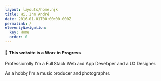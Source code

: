 ```yaml
---
layout: layouts/home.njk
title: Hi, I'm André
date: 2016-01-01T00:00:00.000Z
permalink: /
eleventyNavigation:
  key: Home
  order: 0
---
```

#### 🚧 This website is a Work in Progress.

Professionally I'm a Full Stack Web and App Developer and a UX Designer.

As a hobby I'm a music producer and photographer.